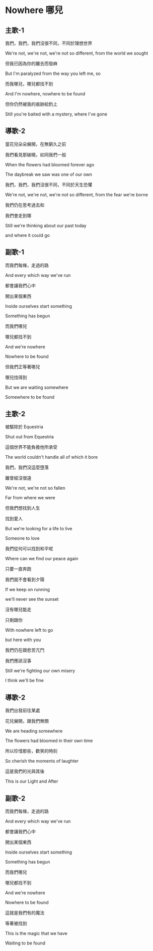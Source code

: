 # Nowhere 哪兒

## 主歌-1

我們，我們，我們沒很不同，不同於理想世界

We're not, we're not, we're not so different, from the world we sought



但我已因為你的離去而發麻

But I'm paralyzed from the way you left me, so



而我哪兒，哪兒都找不到

And I'm nowhere, nowhere to be found



但你仍然被我的痕跡給釣上

Still you're baited with a mystery, where I've gone



## 導歌-2

當花兒朵朵展開，在無窮久之前

我們看見那破曉，如同我們一般

When the flowers had bloomed forever ago

The daybreak we saw was one of our own



我們，我們，我們沒很不同，不同於天生恐懼

We're not, we're not, we're not so different, from the fear we're borne



我們仍在思考過去和

我們會走到哪

Still we're thinking about our past today

and where it could go



## 副歌-1

而我們每條，走過的路

And every which way we've run



都會讓我們心中

開出某個東西

Inside ourselves start something

Something has begun



而我們哪兒

哪兒都找不到

And we're nowhere

Nowhere to be found



但我們正等著哪兒

哪兒找得到

But we are waiting somewhere

Somewhere to be found



## 主歌-2

被驅除於 Equestria

Shut out from Equestria



這個世界不能負擔他所承受

The world couldn't handle all of which it bore



我們，我們沒這麼墮落

離曾經沒很遠

We're not, we're not so fallen

Far from where we were



但我們想找到人生

找到愛人

But we're looking for a life to live

Someone to love



我們從何可以找到和平呢

Where can we find our peace again



只要一直奔跑

我們就不會看到夕陽

If we keep on running

we'll never see the sunset



沒有哪兒能走

只剩跟你

With nowhere left to go

but here with you



我們仍在跟悲苦亢鬥

我們應該沒事

Still we're fighting our own misery

I think we'll be fine



## 導歌-2

我們出發前往某處

花兒展開，跟我們無關

We are heading somewhere

The flowers had bloomed in their own time



所以珍惜那些，歡笑的時刻

So cherish the moments of laughter



這是我們的光與其後

This is our Light and After



## 副歌-2

而我們每條，走過的路

And every which way we've run



都會讓我們心中

開出某個東西

Inside ourselves start something

Something has begun



而我們哪兒

哪兒都找不到

And we're nowhere

Nowhere to be found



這就是我們有的魔法

等著被找到

This is the magic that we have

Waiting to be found
